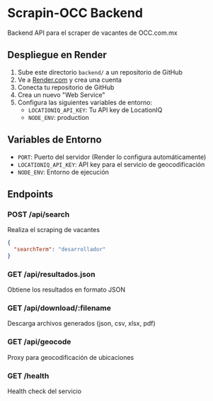 # Scrapin-OCC Backend

Backend API para el scraper de vacantes de OCC.com.mx

## Despliegue en Render

1. Sube este directorio `backend/` a un repositorio de GitHub
2. Ve a [Render.com](https://render.com) y crea una cuenta
3. Conecta tu repositorio de GitHub
4. Crea un nuevo "Web Service"
5. Configura las siguientes variables de entorno:
   - `LOCATIONIQ_API_KEY`: Tu API key de LocationIQ
   - `NODE_ENV`: production

## Variables de Entorno

- `PORT`: Puerto del servidor (Render lo configura automáticamente)
- `LOCATIONIQ_API_KEY`: API key para el servicio de geocodificación
- `NODE_ENV`: Entorno de ejecución

## Endpoints

### POST /api/search
Realiza el scraping de vacantes
```json
{
  "searchTerm": "desarrollador"
}
```

### GET /api/resultados.json
Obtiene los resultados en formato JSON

### GET /api/download/:filename
Descarga archivos generados (json, csv, xlsx, pdf)

### GET /api/geocode
Proxy para geocodificación de ubicaciones

### GET /health
Health check del servicio
